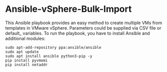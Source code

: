 # Ansible-vSphere-Bulk-Import

This Ansible playbook provides an easy method to create multiple VMs from templates in VMware vSphere. Parameters could be supplied via CSV file or default_ variables. To run the playbook, you have to install Ansible and additional modules:
```
sudo apt-add-repository ppa:ansible/ansible
sudo apt update
sudo apt install ansible python3-pip -y
pip install pyvmomi
pip install netaddr
```

